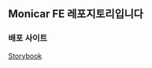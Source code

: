 ## Monicar FE 레포지토리입니다

### 배포 사이트

[Storybook](https://develop--677a9e60af1c67b3c5b149e8.chromatic.com)
